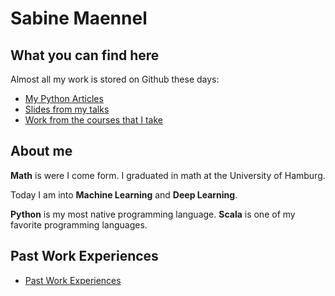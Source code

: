 # Sabine Maennel

## What you can find here
Almost all my work is stored on Github these days:
- [My Python Articles](python-articles)
- [Slides from my talks](slides.md)
- [Work from the courses that I take](coursework.md)

## About me
**Math** is were I come form. I graduated in math at the University of Hamburg. 

Today I am into **Machine Learning** and **Deep Learning**. 

**Python** is my most native programming language. **Scala** is one of my favorite programming languages.

## Past Work Experiences
- [Past Work Experiences](past_work.md)
